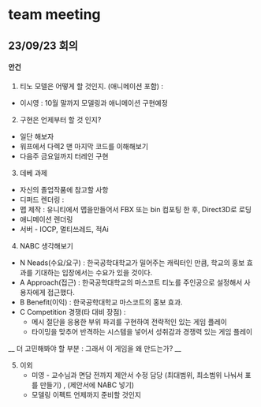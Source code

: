 # team meeting  
  
## 23/09/23 회의  
#### 안건  
  
1. 티노 모델은 어떻게 할 것인지. (애니메이션 포함) :  
* 이시영 : 10월 말까지 모델링과 애니메이션 구현예정  
  
2. 구현은 언제부터 할 것 인지?  
* 일단 해보자  
* 워프에서 다렉2 맨 마지막 코드를 이해해보기  
* 다음주 금요일까지 터레인 구현  
  
3. 데베 과제  
* 자신의 졸업작품에 참고할 사항  
* 디퍼드 렌더링 :  
* 맵 제작 : 유니티에서 맵을만들어서 FBX 또는 bin  컴포팅 한 후,  Direct3D로 로딩  
* 애니메이션 렌더링  
* 서버 - IOCP, 멀티쓰레드, 적Ai  
  
4. NABC 생각해보기  
* N Neads(수요/요구) : 한국공학대학교가 밀어주는 캐릭터인 만큼, 학교의 홍보 효과를 기대하는 입장에서는 수요가 있을 것이다.  
* A Approach(접근) : 한국공학대학교의 마스코트 티노를 주인공으로 설정해서 사용자에게 접근했다.  
* B Benefit(이익) : 한국공학대학교 마스코트의 홍보 효과.  
* C Competition 경쟁(타 대비 장점) :  
  * 메시 절단을 응용한 부위 파괴를 구현하여 전략적인 있는 게임 플레이  
  * 타이밍을 맞추어 반격하는 시스템을 넣어서 성취감과 경쟁력 있는 게임 플레이  
    
__ 더 고민해봐야 할 부분 : 그래서 이 게임을 왜 만드는가? __  
  
5. 이외  
   * 미영 - 교수님과 면담 전까지 제안서 수정 담당 (최대범위, 최소범위 나눠서 표를 만들기) , (제안서에 NABC 넣기)  
   * 모델링 이펙트 언제까지 준비할 것인지  

